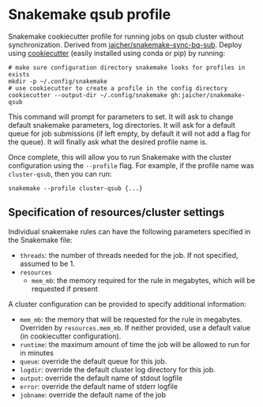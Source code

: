 # Snakemake qsub profile

Snakemake cookiecutter profile for running jobs on qsub cluster without
synchronization.
Derived from [jaicher/snakemake-sync-bq-sub][cluster-sync].
Deploy using [cookiecutter][cookiecutter-repo] (easily installed using conda or
pip) by running:

   [cluster-sync]: https://github.com/jaicher/snakemake-sync-bq-sub
   [cookiecutter-repo]: https://github.com/audreyr/cookiecutter

```
# make sure configuration directory snakemake looks for profiles in exists
mkdir -p ~/.config/snakemake
# use cookiecutter to create a profile in the config directory
cookiecutter --output-dir ~/.config/snakemake gh:jaicher/snakemake-qsub
```

This command will prompt for parameters to set.  It will ask to change default
snakemake parameters, log directories. It will ask for a default queue for job
submissions (if left empty, by default it will not add a flag for the queue).
It will finally ask what the desired profile name is.

Once complete, this will allow you to run Snakemake with the cluster
configuration using the `--profile` flag. For example, if the profile name
was `cluster-qsub`, then you can run:

```
snakemake --profile cluster-qsub {...}
```

## Specification of resources/cluster settings

Individual snakemake rules can have the following parameters specified in the
Snakemake file:
+ `threads`: the number of threads needed for the job. If not specified,
  assumed to be 1.
+ `resources`
    - `mem_mb`: the memory required for the rule in megabytes, which will be
      requested if present

A cluster configuration can be provided to specify additional information:
+ `mem_mb`: the memory that will be requested for the rule in megabytes.
  Overriden by `resources.mem_mb`. If neither provided, use a default value (in
  cookiecutter configuration).
+ `runtime`: the maximum amount of time the job will be allowed to run for in
  minutes
+ `queue`: override the default queue for this job.
+ `logdir`: override the default cluster log directory for this job.
+ `output`: override the default name of stdout logfile
+ `error`: override the default name of stderr logfile
+ `jobname`: override the default name of the job
